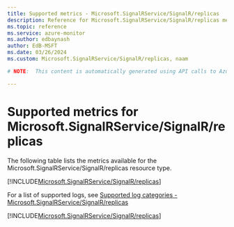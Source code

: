 ```yaml
---
title: Supported metrics - Microsoft.SignalRService/SignalR/replicas
description: Reference for Microsoft.SignalRService/SignalR/replicas metrics in Azure Monitor.
ms.topic: reference
ms.service: azure-monitor
ms.author: edbaynash
author: EdB-MSFT
ms.date: 03/26/2024
ms.custom: Microsoft.SignalRService/SignalR/replicas, naam

# NOTE:  This content is automatically generated using API calls to Azure. Any edits made on these files will be overwritten in the next run of the script. 

---
```


  
# Supported metrics for Microsoft.SignalRService/SignalR/replicas
  
The following table lists the metrics available for the Microsoft.SignalRService/SignalR/replicas resource type.  
  
  
[!INCLUDE[Microsoft.SignalRService/SignalR/replicas](./includes/metrics-headings-include.md)]  
  
  
  
For a list of supported logs, see [Supported log categories - Microsoft.SignalRService/SignalR/replicas](../supported-logs/microsoft-signalrservice-signalr-replicas-logs.md)  
  
 

[!INCLUDE[Microsoft.SignalRService/SignalR/replicas](./includes/microsoft-signalrservice-signalr-replicas-metrics-include.md)]
